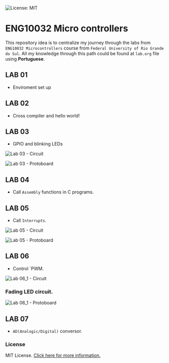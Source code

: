![License: MIT](https://img.shields.io/badge/License-MIT-blue.svg)

# ENG10032 Micro controllers

This repository idea is to centralize my journey through the labs from `ENG10032 Microcontrollers` course from `Federal University of Rio Grande do Sul`. All my knowledge through this path could be found at `lab.org` file using **Portuguese**.

## LAB 01

- Enviroment set up

## LAB 02

- Cross compiler and hello world!

## LAB 03

- GPIO and blinking LEDs

![Lab 03 - Circuit](./img/lab03_circuit.png)

![Lab 03 - Protoboard](./img/lab03_galileo.JPG)

## LAB 04

- Call `Assembly` functions in C programs.

## LAB 05

- Call `Interrupts`.

![Lab 05 - Circuit](./img/lab05_circuit.png)

![Lab 05 - Protoboard](./img/lab05_galileo.JPG)

## LAB 06

- Control `PWM.

![Lab 06_1 - Circuit](./img/lab06_circuit_1.png)

### Fading LED circuit.

![Lab 06_1 - Protoboard](./img/lab06_galileo_1.JPG)

## LAB 07

- `AD(Analogic/Digital)` conversor.

### License

MIT License. [Click here for more information.](LICENSE)
